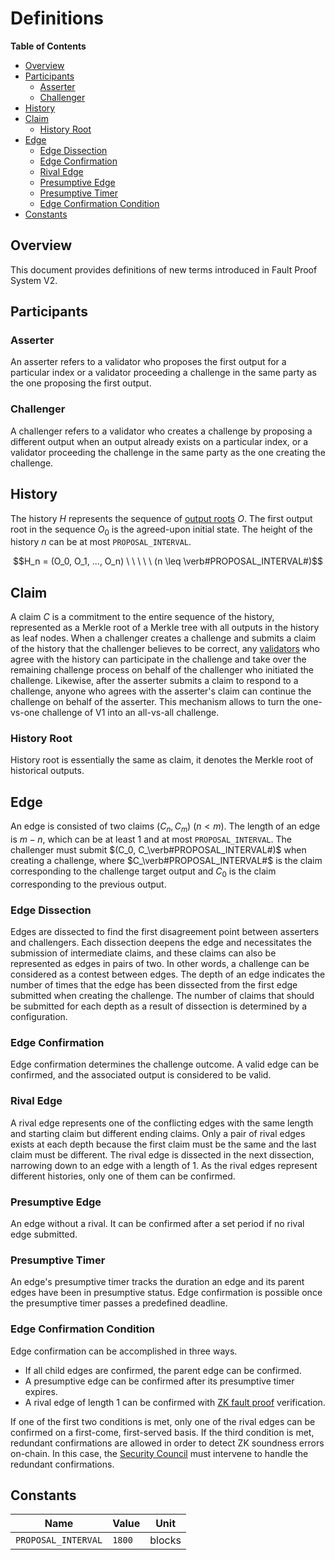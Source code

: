 # Definitions

<!-- All glossary references in this file. -->

[g-l2-output]: ../../glossary.md#l2-output-root
[g-validator]: ../../glossary.md#validator
[g-zk-fault-proof]: ../../glossary.md#zk-fault-proof
[g-security-council]: ../../glossary.md#security-council

<!-- START doctoc generated TOC please keep comment here to allow auto update -->
<!-- DON'T EDIT THIS SECTION, INSTEAD RE-RUN doctoc TO UPDATE -->
**Table of Contents**

- [Overview](#overview)
- [Participants](#participants)
  - [Asserter](#asserter)
  - [Challenger](#challenger)
- [History](#history)
- [Claim](#claim)
  - [History Root](#history-root)
- [Edge](#edge)
  - [Edge Dissection](#edge-dissection)
  - [Edge Confirmation](#edge-confirmation)
  - [Rival Edge](#rival-edge)
  - [Presumptive Edge](#presumptive-edge)
  - [Presumptive Timer](#presumptive-timer)
  - [Edge Confirmation Condition](#edge-confirmation-condition)
- [Constants](#constants)

<!-- END doctoc generated TOC please keep comment here to allow auto update -->

## Overview

This document provides definitions of new terms introduced in Fault Proof System V2.

## Participants

### Asserter

An asserter refers to a validator who proposes the first output for a particular index or a validator proceeding a
challenge in the same party as the one proposing the first output.

### Challenger

A challenger refers to a validator who creates a challenge by proposing a different output when an output already exists
on a particular index, or a validator proceeding the challenge in the same party as the one creating the challenge.

## History

The history $H$ represents the sequence of [output roots][g-l2-output] $O$. The first output root in the sequence $O_0$
is the agreed-upon initial state. The height of the history $n$ can be at most `PROPOSAL_INTERVAL`.

```math
H_n = (O_0, O_1, ..., O_n) \ \ \ \ \ (n \leq \verb#PROPOSAL_INTERVAL#)
```

## Claim

A claim $C$ is a commitment to the entire sequence of the history, represented as a Merkle root of a Merkle tree with
all outputs in the history as leaf nodes. When a challenger creates a challenge and submits a claim of the history that
the challenger believes to be correct, any [validators][g-validator] who agree with the history can participate in the
challenge and take over the remaining challenge process on behalf of the challenger who initiated the challenge.
Likewise, after the asserter submits a claim to respond to a challenge, anyone who agrees with the asserter's claim can
continue the challenge on behalf of the asserter. This mechanism allows to turn the one-vs-one challenge of V1 into an
all-vs-all challenge.

### History Root

History root is essentially the same as claim, it denotes the Merkle root of historical outputs.

## Edge

An edge is consisted of two claims $(C_n, C_m) \ (n < m)$. The length of an edge is $m - n$, which can be at least 1 and
at most `PROPOSAL_INTERVAL`. The challenger must submit $(C_0, C_\verb#PROPOSAL_INTERVAL#)$ when creating a challenge,
where $C_\verb#PROPOSAL_INTERVAL#$ is the claim corresponding to the challenge target output and $C_0$ is the claim
corresponding to the previous output.

### Edge Dissection

Edges are dissected to find the first disagreement point between asserters and challengers. Each dissection deepens the
edge and necessitates the submission of intermediate claims, and these claims can also be represented as edges in pairs
of two. In other words, a challenge can be considered as a contest between edges. The depth of an edge indicates the
number of times that the edge has been dissected from the first edge submitted when creating the challenge. The number
of claims that should be submitted for each depth as a result of dissection is determined by a configuration.

### Edge Confirmation

Edge confirmation determines the challenge outcome. A valid edge can be confirmed, and the associated output is
considered to be valid.

### Rival Edge

A rival edge represents one of the conflicting edges with the same length and starting claim but different ending
claims. Only a pair of rival edges exists at each depth because the first claim must be the same and the last claim must
be different. The rival edge is dissected in the next dissection, narrowing down to an edge with a length of 1. As the
rival edges represent different histories, only one of them can be confirmed.

### Presumptive Edge

An edge without a rival. It can be confirmed after a set period if no rival edge submitted.

### Presumptive Timer

An edge's presumptive timer tracks the duration an edge and its parent edges have been in presumptive status. Edge
confirmation is possible once the presumptive timer passes a predefined deadline.

### Edge Confirmation Condition

Edge confirmation can be accomplished in three ways.

- If all child edges are confirmed, the parent edge can be confirmed.
- A presumptive edge can be confirmed after its presumptive timer expires.
- A rival edge of length 1 can be confirmed with [ZK fault proof][g-zk-fault-proof] verification.

If one of the first two conditions is met, only one of the rival edges can be confirmed on a first-come, first-served
basis. If the third condition is met, redundant confirmations are allowed in order to detect ZK soundness errors
on-chain. In this case, the [Security Council][g-security-council] must intervene to handle the redundant confirmations.

## Constants

| Name                | Value  | Unit   |
|---------------------|--------|--------|
| `PROPOSAL_INTERVAL` | `1800` | blocks |
